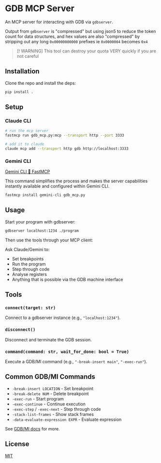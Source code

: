 # GDB MCP Server

An MCP server for interacting with GDB via `gdbserver`.

Output from `gdbserver` is "compressed" but using json5 to reduce the token
count for data structures, and hex values are also "compressed" by stripping out
any long `0x00000000000` prefixes ie `0x0000004` becomes `0x4`

> [! WARNING] This tool can destroy your quota VERY quickly if you are not
> careful

## Installation

Clone the repo and install the deps:

```bash
pip install .
```

## Setup

### Claude CLI

```bash
# run the mcp server
fastmcp run gdb_mcp.py:mcp --transport http --port 3333

# add it to claude
claude mcp add --transport http gdb http://localhost:3333
```

### Gemini CLI

[Gemini CLI 🤝
FastMCP](https://developers.googleblog.com/en/gemini-cli-fastmcp-simplifying-mcp-server-development/)

This command simplifies the process and makes the server capabilities instantly
available and configured within Gemini CLI.

```bash
fastmcp install gemini-cli gdb_mcp.py
```

## Usage

Start your program with gdbserver:

```bash
gdbserver localhost:1234 ./program
```

Then use the tools through your MCP client:

Ask Claude/Gemini to:

- Set breakpoints
- Run the program
- Step through code
- Analyse registers
- Anything that is possible via the GDB machine interface

## Tools

### `connect(target: str)`

Connect to a gdbserver instance (e.g., `"localhost:1234"`).

### `disconnect()`

Disconnect and terminate the GDB session.

### `command(command: str, wait_for_done: bool = True)`

Execute a GDB/MI command (e.g., `"-break-insert main"`, `"-exec-run"`).

## Common GDB/MI Commands

- `-break-insert LOCATION` - Set breakpoint
- `-break-delete NUM` - Delete breakpoint
- `-exec-run` - Start program
- `-exec-continue` - Continue execution
- `-exec-step` / `-exec-next` - Step through code
- `-stack-list-frames` - Show stack frames
- `-data-evaluate-expression EXPR` - Evaluate expression

See [GDB/MI docs](https://sourceware.org/gdb/onlinedocs/gdb/GDB_002fMI.html) for
more.

## License

[MIT](LICENSE.md)
